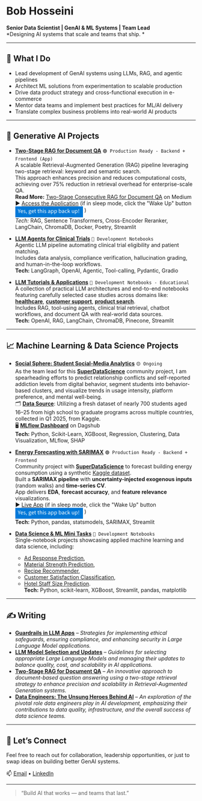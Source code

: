 # Bob Hosseini  
**Senior Data Scientist | GenAI & ML Systems | Team Lead**  
*Designing AI systems that scale and teams that ship.
*

---

## 🔧 What I Do
- Lead development of GenAI systems using LLMs, RAG, and agentic pipelines
- Architect ML solutions from experimentation to scalable production
- Drive data product strategy and cross-functional execution in e-commerce
- Mentor data teams and implement best practices for ML/AI delivery
- Translate complex business problems into real-world AI products

---

## 🧠 Generative AI Projects

- [**Two-Stage RAG for Document QA**](https://github.com/bab-git/two-stage-conrag) `🟢 Production Ready - Backend + Frontend (App)`  
A scalable Retrieval-Augmented Generation (RAG) pipeline leveraging two-stage retrieval: keyword and semantic search.  
This approach enhances precision and reduces computational costs, achieving over 75% reduction in retrieval overhead for enterprise-scale QA.  
**Read More:** [Two-Stage Consecutive RAG for Document QA](https://medium.com/@bbkhosseini/two-stage-consecutive-rag-for-document-qa-enhancing-precision-and-scalability-ac2af206babd) on Medium  
▶️ [Access the Application](https://two-stage-conrag.streamlit.app/) (if in sleep mode, click the "Wake Up" button <img src="./sleepmode.png" width="180" align="middle" /> )    
*Tech:* RAG, Sentence Transformers, Cross-Encoder Reranker, LangChain, ChromaDB, Docker, Poetry, Streamlit



- [**LLM Agents for Clinical Trials**](https://github.com/bab-git/llm_pharma) `🔵 Development Notebooks`  
Agentic LLM pipeline automating clinical trial eligibility and patient matching.  
Includes data analysis, compliance verification, hallucination grading, and human-in-the-loop workflows.  
**Tech:** LangGraph, OpenAI, Agentic, Tool-calling, Pydantic, Gradio



- [**LLM Tutorials & Applications**](https://github.com/bab-git/llm-tutorials) `🔵 Development Notebooks - Educational`  
A collection of practical LLM architectures and end-to-end notebooks featuring carefully selected case studies across domains like: 
  [**healthcare**](https://github.com/bab-git/llm-tutorials/blob/master/notebooks/Fundamentals/QA_chatbot_memory.ipynb),
  [**customer support**](https://github.com/bab-git/llm-tutorials/blob/master/notebooks/Fundamentals/QA_chatbot.ipynb),
  [**product search**](https://github.com/bab-git/llm-tutorials/blob/master/notebooks/Retrieval_Augmented_Generation/RAG_evaluation.ipynb).  
Includes RAG, tool-using agents, clinical trial retrieval, chatbot workflows, and document QA with real-world data sources.  
**Tech:** OpenAI, RAG, LangChain, ChromaDB, Pinecone, Streamlit


---

## 📈 Machine Learning & Data Science Projects

- [**Social Sphere: Student Social-Media Analytics**](https://github.com/bab-git/SDS-social-sphere/tree/main/submissions/team-members/bob-hosseini) `🟡 Ongoing`  
As the team lead for this [**SuperDataScience**](https://community.superdatascience.com/feed) community project, I am spearheading efforts to predict relationship conflicts and self-reported addiction levels from digital behavior, segment students into behavior-based clusters, and visualize trends in usage intensity, platform preference, and mental well-being.      
🗂️ [**Data Source**](https://www.kaggle.com/datasets/adilshamim8/social-media-addiction-vs-relationships): Utilizing a fresh dataset of nearly 700 students aged 16–25 from high school to graduate programs across multiple countries, collected in Q1 2025, from Kaggle.      
🖥️ [**MLflow Dashboard**](https://dagshub.com/bab-git/SDS-social-sphere.mlflow/#/experiments/2) on Dagshub      
**Tech:** Python, Scikit-Learn, XGBoost, Regression, Clustering, Data Visualization, MLflow, SHAP


- [**Energy Forecasting with SARIMAX**](https://github.com/bab-git/SDS-CP027-watt-wise/tree/dev_bob/submissions/team/bob-hosseini) `🟢 Production Ready - Backend + Frontend`  
Community project with [**SuperDataScience**](https://community.superdatascience.com/feed) to forecast building energy consumption using a synthetic [Kaggle dataset](https://www.kaggle.com/datasets/mrsimple07/energy-consumption-prediction).  
Built a **SARIMAX pipeline** with **uncertainty-injected exogenous inputs** (random walks) and **time-series CV**.  
App delivers **EDA**, **forecast accuracy**, and **feature relevance** visualizations.  
▶️ [Live App](https://watt-wise-bob-app.streamlit.app) (if in sleep mode, click the "Wake Up" button <img src="./sleepmode.png" width="180" align="middle" /> )    
**Tech:** Python, pandas, statsmodels, SARIMAX, Streamlit

- [**Data Science & ML Mini Tasks**](https://github.com/bab-git/data-science-and-ml-mini-projects) `🔵 Development Notebooks`  
Single-notebook projects showcasing applied machine learning and data science, including: 
  - [Ad Response Prediction](https://github.com/bab-git/data-science-and-ml-mini-projects/blob/master/tasks/Predict_Advertisement_Response),  
  - [Material Strength Prediction](https://github.com/bab-git/data-science-and-ml-mini-projects/tree/master/tasks/Predictive_Modeling_for_Material_Strength),
  - [Recipe Recommender](https://github.com/bab-git/data-science-and-ml-mini-projects/tree/master/tasks/Recommendation_System_Food_Recipes),
  - [Customer Satisfaction Classification](https://github.com/bab-git/data-science-and-ml-mini-projects/tree/master/tasks/Customer_Satisfaction_Prediction),
  - [Hotel Staff Size Prediction](https://github.com/bab-git/data-science-and-ml-mini-projects/tree/master/tasks/Hotel_Staff_Size_Estimation_via_Regression).  
**Tech:** Python, scikit-learn, XGBoost, Streamlit, pandas, matplotlib

---

## ✍️ Writing

- **[Guardrails in LLM Apps](https://www.linkedin.com/feed/update/urn:li:ugcPost:7275192025069621248/)** – *Strategies for implementing ethical safeguards, ensuring compliance, and enhancing security in Large Language Model applications.*
- **[LLM Model Selection and Updates](https://medium.com/@bbkhosseini/llm-model-selection-and-updates-c6448b23eb36)** – *Guidelines for selecting appropriate Large Language Models and managing their updates to balance quality, cost, and scalability in AI applications.*
- **[Two-Stage RAG for Document QA](https://medium.com/@bbkhosseini/two-stage-consecutive-rag-for-document-qa-enhancing-precision-and-scalability-ac2af206babd)** – *An innovative approach to document-based question answering using a two-stage retrieval strategy to enhance precision and scalability in Retrieval-Augmented Generation systems.*
- **[Data Engineers: The Unsung Heroes Behind AI](https://www.linkedin.com/feed/update/urn:li:ugcPost:7209355924925202432/)** – *An exploration of the pivotal role data engineers play in AI development, emphasizing their contributions to data quality, infrastructure, and the overall success of data science teams.*



---

## 💬 Let’s Connect

Feel free to reach out for collaboration, leadership opportunities, or just to swap ideas on building better GenAI systems.


📫 [Email](mailto:bbkhosseini@gmail.com) • [LinkedIn](https://www.linkedin.com/in/bhosseini)

---

> “Build AI that works — and teams that last.”


<!--
**bab-git/bab-git** is a ✨ _special_ ✨ repository because its `README.md` (this file) appears on your GitHub profile.

Here are some ideas to get you started:

- 🔭 I’m currently working on ...
- 🌱 I’m currently learning ...
- 👯 I’m looking to collaborate on ...
- 🤔 I’m looking for help with ...
- 💬 Ask me about ...
- 📫 How to reach me: ...
- 😄 Pronouns: ...
- ⚡ Fun fact: ...
-->



